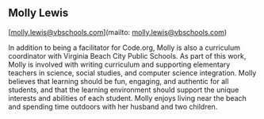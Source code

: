 ## Molly Lewis

[molly.lewis@vbschools.com](mailto: molly.lewis@vbschools.com)

In addition to being a facilitator for Code.org, Molly is also a curriculum coordinator with Virginia Beach City Public Schools. As part of this work, Molly is involved with writing curriculum and supporting elementary teachers in science, social studies, and computer science integration. Molly believes that learning should be fun, engaging, and authentic for all students, and that the learning environment should support the unique interests and abilities of each student. Molly enjoys living near the beach and spending time outdoors with her husband and two children.
